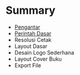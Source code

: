 # Summary

* [Pengantar](README.md)
* [Perintah Dasar](chapter1.md)
* Resolusi Cetak
* Layout Dasar
* Desain Logo Sederhana
* Layout Cover Buku
* Export File 

